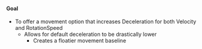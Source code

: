 #### Goal
- To offer a movement option that increases Deceleration for both Velocity and RotationSpeed
	- Allows for default deceleration to be drastically lower
		- Creates a floatier movement baseline
